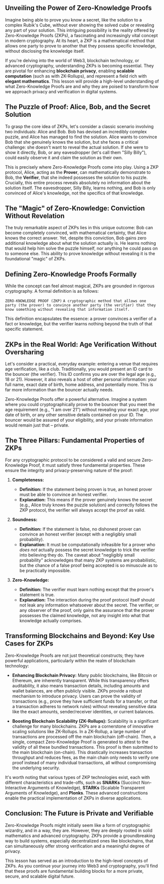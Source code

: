 ## Unveiling the Power of Zero-Knowledge Proofs

Imagine being able to prove you know a secret, like the solution to a complex Rubik's Cube, without ever showing the solved cube or revealing any part of your solution. This intriguing possibility is the reality offered by Zero-Knowledge Proofs (ZKPs), a fascinating and increasingly vital concept in modern cryptography. At its heart, a ZKP is a mathematical method that allows one party to prove to another that they possess specific knowledge, without disclosing the knowledge itself.

If you're delving into the world of Web3, blockchain technology, or advanced cryptography, understanding ZKPs is becoming essential. They are pivotal for enhancing **blockchain privacy**, enabling **scalable computation** (such as with ZK-Rollups), and represent a field rich with **elegant mathematics**. This lesson will provide a high-level understanding of what Zero-Knowledge Proofs are and why they are poised to transform how we approach privacy and verification in digital systems.

## The Puzzle of Proof: Alice, Bob, and the Secret Solution

To grasp the core idea of ZKPs, let's consider a classic scenario involving two individuals: Alice and Bob. Bob has devised an incredibly complex puzzle, and Alice has managed to find the solution. Alice wants to convince Bob that she genuinely knows the solution, but she faces a critical challenge: she doesn't want to reveal the actual solution. If she were to show it directly, Bob, or any eavesdropper (let's call them "Silly Billy"), could easily observe it and claim the solution as their own.

This is precisely where Zero-Knowledge Proofs come into play. Using a ZKP protocol, Alice, acting as the **Prover**, can mathematically demonstrate to Bob, the **Verifier**, that she indeed possesses the solution to his puzzle. Crucially, this entire process reveals absolutely no information about the solution itself. The eavesdropper, Silly Billy, learns nothing, and Bob is only convinced of Alice's knowledge, not the specifics of that knowledge.

## The "Magic" of Zero-Knowledge: Conviction Without Revelation

The truly remarkable aspect of ZKPs lies in this unique outcome: Bob can become completely convinced, with mathematical certainty, that Alice knows the correct answer. Yet, despite this conviction, Bob gains zero additional knowledge about what the solution actually is. He learns nothing that would help him solve the puzzle himself, nor anything he could pass on to someone else. This ability to prove knowledge without revealing it is the foundational "magic" of ZKPs.

## Defining Zero-Knowledge Proofs Formally

While the concept can feel almost magical, ZKPs are grounded in rigorous cryptography. A formal definition is as follows:

`ZERO-KNOWLEDGE PROOF (ZKP)`
`A cryptographic method that allows one party (the prover) to convince another party (the verifier) that they know something without revealing that information itself.`

This definition encapsulates the essence: a prover convinces a verifier of a fact or knowledge, but the verifier learns nothing beyond the truth of that specific statement.

## ZKPs in the Real World: Age Verification Without Oversharing

Let's consider a practical, everyday example: entering a venue that requires age verification, like a club. Traditionally, you would present an ID card to the bouncer (the verifier). This ID confirms you are over the legal age (e.g., 18 or 21). However, it also reveals a host of other personal information: your full name, exact date of birth, home address, and potentially more. This is far more information than the bouncer actually needs.

Zero-Knowledge Proofs offer a powerful alternative. Imagine a system where you could cryptographically prove to the bouncer that you meet the age requirement (e.g., "I am over 21") without revealing your exact age, your date of birth, or any other sensitive details contained on your ID. The bouncer would be assured of your eligibility, and your private information would remain just that – private.

## The Three Pillars: Fundamental Properties of ZKPs

For any cryptographic protocol to be considered a valid and secure Zero-Knowledge Proof, it must satisfy three fundamental properties. These ensure the integrity and privacy-preserving nature of the proof:

1.  **Completeness:**
    *   **Definition:** If the statement being proven is true, an honest prover must be able to convince an honest verifier.
    *   **Explanation:** This means if the prover genuinely knows the secret (e.g., Alice truly knows the puzzle solution) and correctly follows the ZKP protocol, the verifier will always accept the proof as valid.

2.  **Soundness:**
    *   **Definition:** If the statement is false, no dishonest prover can convince an honest verifier (except with a negligibly small probability).
    *   **Explanation:** It must be computationally infeasible for a prover who *does not* actually possess the secret knowledge to trick the verifier into believing they do. The caveat about "negligibly small probability" acknowledges that many ZKP systems are probabilistic, but the chance of a false proof being accepted is so minuscule as to be practically impossible.

3.  **Zero-Knowledge:**
    *   **Definition:** The verifier must learn nothing except that the prover's statement is true.
    *   **Explanation:** The interaction during the proof protocol itself should not leak any information whatsoever about the secret. The verifier, or any observer of the proof, only gains the assurance that the prover possesses the claimed knowledge, not any insight into what that knowledge actually comprises.

## Transforming Blockchains and Beyond: Key Use Cases for ZKPs

Zero-Knowledge Proofs are not just theoretical constructs; they have powerful applications, particularly within the realm of blockchain technology:

*   **Enhancing Blockchain Privacy:**
    Many public blockchains, like Bitcoin or Ethereum, are inherently transparent. While this transparency offers auditability, it also means transaction details, including amounts and wallet balances, are often publicly visible. ZKPs provide a robust mechanism to introduce privacy. Users can prove the validity of transactions (e.g., prove they have sufficient funds for a transfer, or that a transaction adheres to network rules) without revealing sensitive data like the exact amounts, sender/receiver identities, or current balances.

*   **Boosting Blockchain Scalability (ZK-Rollups):**
    Scalability is a significant challenge for many blockchains. ZKPs are a cornerstone of innovative scaling solutions like ZK-Rollups. In a ZK-Rollup, a large number of transactions are processed off the main blockchain (off-chain). Then, a single, compact Zero-Knowledge Proof is generated to attest to the validity of all these bundled transactions. This proof is then submitted to the main blockchain (on-chain). This drastically increases transaction throughput and reduces fees, as the main chain only needs to verify one proof instead of many individual transactions, all without compromising the underlying security.

It's worth noting that various types of ZKP technologies exist, each with different characteristics and trade-offs, such as **SNARKs** (Succinct Non-Interactive Arguments of Knowledge), **STARKs** (Scalable Transparent Arguments of Knowledge), and **Plonks**. These advanced constructions enable the practical implementation of ZKPs in diverse applications.

## Conclusion: The Future is Private and Verifiable

Zero-Knowledge Proofs might initially seem like a form of cryptographic wizardry, and in a way, they are. However, they are deeply rooted in solid mathematics and advanced cryptography. ZKPs provide a groundbreaking way to build systems, especially decentralized ones like blockchains, that can simultaneously offer strong verification and a meaningful degree of privacy.

This lesson has served as an introduction to the high-level concepts of ZKPs. As you continue your journey into Web3 and cryptography, you'll find that these proofs are fundamental building blocks for a more private, secure, and scalable digital future.